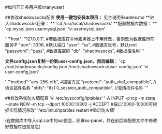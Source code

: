 #如何开启多用户版(manyuser)

##修改shadowsocks配置
**使用一键包安装本项目：** 见主说明Readme.md
**进入shadowsocks目录： ** 'cd /usr/local/shadowsocks'
**配置数据库数据： ** 
'cp mysql.json usermysql.json'
'vi usermysql.json'

   '''"host": "127.0.0.1", #若数据库在本地服务器上不用修改，否则改为数据库所在服务IP
    "port": 3306,    #默认端口
    "user": "ss",    #数据库账号，默认root
    "password": "pass",  #数据库密码
    "db": "shadowsocks",  #数据库名称'''
    
**文件config.json复制一份到user-config.json，然后编辑：**
'cp /root/shadowsocks/config.json /root/shadowsocks/user-config.json'
'vi user-config.json'

'''"method":"aes-256-cfb", #加密方式
"protocol": "auth_sha1_compatible", //协议插件名称
"obfs": "tls1.0_session_auth_compatible", //混淆插件名称 '''

##修改系统防火墙配置
'vi /etc/sysconfig/iptables'
'-A INPUT -p tcp -m state --state NEW -m tcp --dport 10000:10300 -j ACCEPT  #端口10000-10300可根据实际情况修改'
'/etc/init.d/iptables restart  #重启防火墙'

(在数据库中导入sql.zip中的sql信息，部署ss-panel，并在前后端配置文件中修改好数据库链接信息)